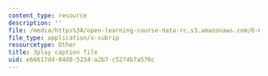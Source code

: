 ```yaml
---
content_type: resource
description: ''
file: /media/https%3A/open-learning-course-data-rc.s3.amazonaws.com/6-004-computation-structures-spring-2017/e66617d404d85234a2b7c5274b7a576c_3YjMdixww4c.vtt
file_type: application/x-subrip
resourcetype: Other
title: 3play caption file
uid: e66617d4-04d8-5234-a2b7-c5274b7a576c
---
```

